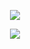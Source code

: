 <p align="center">
    <a href="https://git.io/streak-stats"><img src="https://streak-stats.demolab.com?user=Yggdrae&theme=dark&border_radius=15"/></a>
</p>

<p align="center">
    <a href="https://github.com/anuraghazra/github-readme-stats"><img src="https://github-readme-stats-git-masterrstaa-rickstaa.vercel.app/api/top-langs/?username=anuraghazra"/></a>
</p>

<!-- **[![GitHub Streak](https://streak-stats.demolab.com?user=Yggdrae&theme=dark&border_radius=15)](https://git.io/streak-stats)

[![Top Langs](https://github-readme-stats-git-masterrstaa-rickstaa.vercel.app/api/top-langs/?username=anuraghazra)](https://github.com/anuraghazra/github-readme-stats)
>